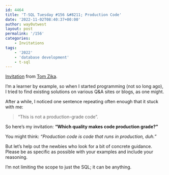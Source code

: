 ```yaml
---
id: 4464
title: 'T-SQL Tuesday #156 &#8211; Production Code'
date: '2022-11-02T08:40:37+00:00'
author: way0utwest
layout: post
permalink: '/156'
categories:
    - Invitations
tags:
    - '2022'
    - 'database development'
    - t-sql
---
```


[Invitation](https://straightforwardsql.com/posts/production-code/) from [Tom Zika](https://straightforwardsql.com/).

I’m a learner by example, so when I started programming (not so long ago), I tried to find existing solutions on various Q&amp;A sites or blogs, as one might.

After a while, I noticed one sentence repeating often enough that it stuck with me:

> “This is not a production-grade code”.

So here’s my invitation: **“Which quality makes code production grade?”**

You might think: *“Production code is code that runs in production, duh.”*

But let’s help out the newbies who look for a bit of concrete guidance.  
Please be as specific as possible with your examples and include your reasoning.

I’m not limiting the scope to just the SQL; it can be anything.